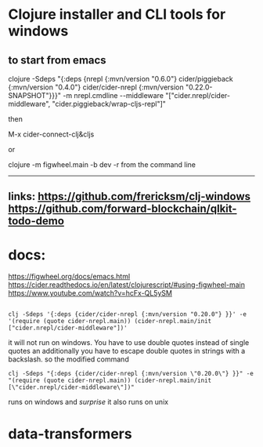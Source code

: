 # Clojure installer and CLI tools for windows 

## to start from emacs

clojure -Sdeps "{:deps {nrepl {:mvn/version \"0.6.0\"} cider/piggieback {:mvn/version \"0.4.0\"} cider/cider-nrepl {:mvn/version \"0.22.0-SNAPSHOT\"}}}" -m nrepl.cmdline --middleware "[\"cider.nrepl/cider-middleware\", \"cider.piggieback/wrap-cljs-repl\"]"

then

M-x cider-connect-clj&cljs 

or

clojure -m figwheel.main -b dev -r from the command line 

-----------------------------------
links:
https://github.com/frericksm/clj-windows
https://github.com/forward-blockchain/qlkit-todo-demo
-------------------------------------------

# docs:
https://figwheel.org/docs/emacs.html
https://cider.readthedocs.io/en/latest/clojurescript/#using-figwheel-main
https://www.youtube.com/watch?v=hcFx-QL5ySM
```

clj -Sdeps '{:deps {cider/cider-nrepl {:mvn/version "0.20.0"} }}' -e '(require (quote cider-nrepl.main)) (cider-nrepl.main/init ["cider.nrepl/cider-middleware"])'
```
it will not run on windows.
You have to use double quotes instead of single quotes  an additionally you have to escape double quotes in strings with a backslash. so the modified command 

```
clj -Sdeps "{:deps {cider/cider-nrepl {:mvn/version \"0.20.0\"} }}" -e "(require (quote cider-nrepl.main)) (cider-nrepl.main/init [\"cider.nrepl/cider-middleware\"])"
```
runs on windows and *surprise*  it also runs on unix
# data-transformers
